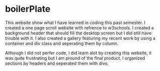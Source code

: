 # boilerPlate
This website show what I have learned in coding this past semester. I created a one page scroll website with refrence to w3schools. I created a background header that should fill the desktop screen but I did still have trouble with it. I also created a gallery featuring my recent work by using a container and div class and seperating them by column.

Although I did not perfer code, I did learn alot by creating this website, it was quite frustrating but I am pround of the final product. I organized sections by headers and seperated them with divs. 

